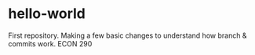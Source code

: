 # hello-world
First repository.
Making a few basic changes to understand how branch & commits work.
ECON 290
